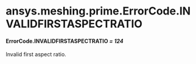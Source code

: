 # ansys.meshing.prime.ErrorCode.INVALIDFIRSTASPECTRATIO



#### ErrorCode.INVALIDFIRSTASPECTRATIO *= 124*

Invalid first aspect ratio.

<!-- !! processed by numpydoc !! -->

